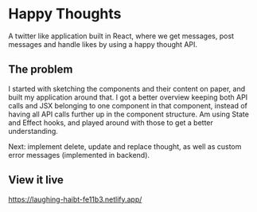 # Happy Thoughts

A twitter like application built in React, where we get messages, post messages and handle likes by using a happy thought API.

## The problem

I started with sketching the components and their content on paper, and built my application around that. I got a better overview keeping both API calls and JSX belonging to one component in that component, instead of having all API calls further up in the component structure. Am using State and Effect hooks, and played around with those to get a better understanding. 

Next: implement delete, update and replace thought, as well as custom error messages (implemented in backend).

## View it live

https://laughing-haibt-fe11b3.netlify.app/

